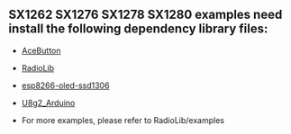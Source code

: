 
## SX1262 SX1276 SX1278 SX1280 examples need install the following dependency library files:
- [AceButton](https://github.com/bxparks/AceButton)
- [RadioLib](https://github.com/jgromes/RadioLib)
- [esp8266-oled-ssd1306](https://github.com/ThingPulse/esp8266-oled-ssd1306)
- [U8g2_Arduino](https://github.com/olikraus/U8g2_Arduino)

- For more examples, please refer to RadioLib/examples
  